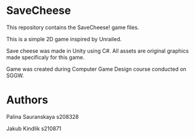 # SaveCheese
This repository contains the SaveCheese! game files. 

This is a simple 2D game inspired by Unrailed.

Save cheese was made in Unity using C#. All assets are original graphics made specificaly for this game.

Game was created during Computer Game Design course conducted on SGGW.

# Authors

Palina Sauranskaya s208328

Jakub Kindlik s210871
